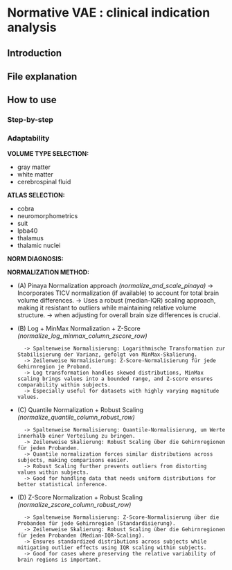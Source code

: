 # Normative VAE : clinical indication analysis 
## Introduction
## File explanation
## How to use
### Step-by-step
### Adaptability
**VOLUME TYPE SELECTION:**
- gray matter
- white matter
- cerebrospinal fluid

**ATLAS SELECTION:**
- cobra
- neuromorphometrics
- suit
- lpba40
- thalamus
- thalamic nuclei

**NORM DIAGNOSIS:**

**NORMALIZATION METHOD:**
- (A) Pinaya Normalization approach *(normalize_and_scale_pinaya)*
        -> Incorporates TICV normalization (if available) to account for total brain volume differences.
        -> Uses a robust (median-IQR) scaling approach, making it resistant to outliers while maintaining relative volume structure.
        -> when adjusting for overall brain size differences is crucial.

- (B) Log + MinMax Normalization + Z-Score *(normalize_log_minmax_column_zscore_row)*
        
        -> Spaltenweise Normalisierung: Logarithmische Transformation zur Stabilisierung der Varianz, gefolgt von MinMax-Skalierung.
        -> Zeilenweise Normalisierung: Z-Score-Normalisierung für jede Gehirnregion je Proband.
        -> Log transformation handles skewed distributions, MinMax scaling brings values into a bounded range, and Z-score ensures comparability within subjects.
        -> Especially useful for datasets with highly varying magnitude values.
- (C) Quantile Normalization + Robust Scaling *(normalize_quantile_column_robust_row)*
        
        -> Spaltenweise Normalisierung: Quantile-Normalisierung, um Werte innerhalb einer Verteilung zu bringen.
        -> Zeilenweise Skalierung: Robust Scaling über die Gehirnregionen für jeden Probanden.
        -> Quantile normalization forces similar distributions across subjects, making comparisons easier.
        -> Robust Scaling further prevents outliers from distorting values within subjects.
        -> Good for handling data that needs uniform distributions for better statistical inference.

- (D) Z-Score Normalization + Robust Scaling *(normalize_zscore_column_robust_row)*
        
        -> Spaltenweise Normalisierung: Z-Score-Normalisierung über die Probanden für jede Gehirnregion (Standardisierung).
        -> Zeilenweise Skalierung: Robust Scaling über die Gehirnregionen für jeden Probanden (Median-IQR-Scaling).
        -> Ensures standardized distributions across subjects while mitigating outlier effects using IQR scaling within subjects.
        -> Good for cases where preserving the relative variability of brain regions is important.